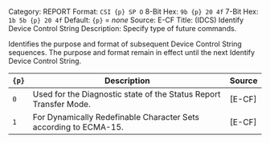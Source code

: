 Category: REPORT
Format: `CSI {p} SP O`
8-Bit Hex: `9b {p} 20 4f`
7-Bit Hex: `1b 5b {p} 20 4f`
Default: `{p}` = *none*
Source: E-CF
Title: (IDCS) Identify Device Control String
Description: Specify type of future commands.

Identifies the purpose and format of subsequent Device Control String sequences. The purpose and format remain in effect until the next Identify Device Control String.

| `{p}` | Description                                                       | Source |
|-------|-------------------------------------------------------------------|--------|
| `0`   | Used for the Diagnostic state of the Status Report Transfer Mode. | [E-CF] |
| `1`   | For Dynamically Redefinable Character Sets according to ECMA-15.  | [E-CF] |
